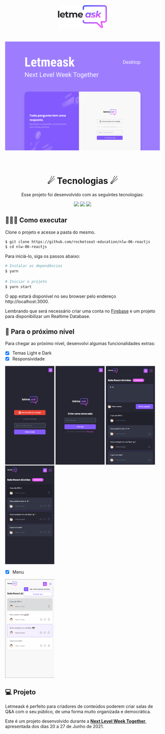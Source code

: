 <p align="center">
  <img alt="Letmeask" src=".github/logo.svg" width="160px">
</p>

##

<h1 align="center">
    <img alt="Letmeask" src=".github/Capa.png" />
</h1>

<br>

<h1 align="center"> 
   ☄
    Tecnologias 
   ☄
</h1>

<p align="center"> Esse projeto foi desenvolvido com as seguintes tecnologias: </p>

<p align="center">
  <img src="https://img.shields.io/badge/ReactJS-835AFD?style=style=for-the-badge&logo=react&logoColor=white"/>
  <img src="https://img.shields.io/badge/Firebase-E559F9?style=style=for-the-badge&logo=firebase&logoColor=white"/>
  <img src="https://img.shields.io/badge/TypeScript-835AFD?style=style=for-the-badge&logo=typescript&logoColor=white"/>
</p>

## 👨🏽‍💻 Como executar

Clone o projeto e acesse a pasta do mesmo.

```bash
$ git clone https://github.com/rocketseat-education/nlw-06-reactjs
$ cd nlw-06-reactjs
```

Para iniciá-lo, siga os passos abaixo:
```bash
# Instalar as dependências
$ yarn

# Iniciar o projeto
$ yarn start
```
O app estará disponível no seu browser pelo endereço http://localhost:3000.

Lembrando que será necessário criar uma conta no [Firebase](https://firebase.google.com/) e um projeto para disponibilizar um Realtime Database.

##  🚀 Para o próximo nível
<p>
  Para chegar ao próximo nível, desenvolvi algumas funcionalidades extras:
</p>

  - [x] Temas Light e Dark
  - [x] Responsividade

<p>
  <img alt="Letmeask" src=".github/letmeask-entrar-na-sala.png" width="160px">
  <img alt="Letmeask" src=".github/letmeask-criar-sala.png" width="160px">
  <img alt="Letmeask" src=".github/letmeask-room.png" width="160px">
  <img alt="Letmeask" src=".github/letmeask-admin-room.png" width="160px">
</p>

  - [x] Menu

<p>
  <img alt="Letmeask" src=".github/menu.png" width="160px">
</p>

## 💻 Projeto

Letmeask é perfeito para criadores de conteúdos poderem criar salas de Q&A com o seu público, de uma forma muito organizada e democrática. 

Este é um projeto desenvolvido durante a **[Next Level Week Together](https://nextlevelweek.com/)**, apresentada dos dias 20 a 27 de Junho de 2021.

